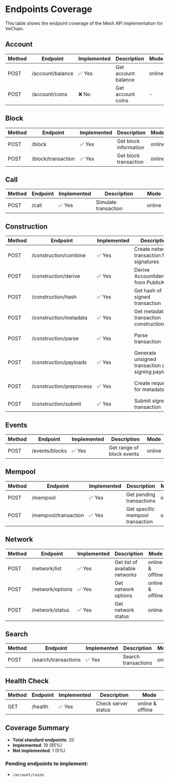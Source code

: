 # Endpoints Coverage

This table shows the endpoint coverage of the Mesh API implementation for VeChain.

## Account

| Method | Endpoint           | Implemented | Description               | Mode    |
|--------|--------------------|--------------|---------------------------|---------|
| POST   | /account/balance   | ✅ Yes       | Get account balance       | online  |
| POST   | /account/coins     | ❌ No        | Get account coins         | -       |

## Block

| Method | Endpoint             | Implemented | Description               | Mode    |
|--------|----------------------|--------------|---------------------------|---------|
| POST   | /block               | ✅ Yes       | Get block information     | online  |
| POST   | /block/transaction   | ✅ Yes       | Get block transaction     | online  |

## Call

| Method | Endpoint | Implemented | Description | Mode |
|--------|----------|--------------|-------------|------|
| POST   | /call    | ✅ Yes        | Simulate transaction      | online |

## Construction

| Method | Endpoint                   | Implemented | Description                                       | Mode             |
|--------|----------------------------|--------------|---------------------------------------------------|------------------|
| POST   | /construction/combine      | ✅ Yes       | Create network transaction from signatures        | online & offline |
| POST   | /construction/derive       | ✅ Yes       | Derive AccountIdentifier from PublicKey           | online & offline |
| POST   | /construction/hash         | ✅ Yes       | Get hash of signed transaction                    | online & offline |
| POST   | /construction/metadata     | ✅ Yes       | Get metadata for transaction construction         | online           |
| POST   | /construction/parse        | ✅ Yes       | Parse transaction                                 | online & offline |
| POST   | /construction/payloads     | ✅ Yes       | Generate unsigned transaction and signing payloads | online & offline |
| POST   | /construction/preprocess   | ✅ Yes       | Create request for metadata                       | online & offline |
| POST   | /construction/submit       | ✅ Yes       | Submit signed transaction                         | online           |

## Events

| Method | Endpoint        | Implemented | Description                         | Mode    |
|--------|-----------------|--------------|-------------------------------------|---------|
| POST   | /events/blocks  | ✅ Yes        | Get range of block events | online |

## Mempool

| Method | Endpoint               | Implemented | Description               | Mode |
|--------|------------------------|--------------|---------------------------|------|
| POST   | /mempool               | ✅ Yes       | Get pending transactions  | online |
| POST   | /mempool/transaction   | ✅ Yes       | Get specific mempool transaction | online |

## Network

| Method | Endpoint           | Implemented | Description                   | Mode             |
|--------|--------------------|--------------|-------------------------------|------------------|
| POST   | /network/list      | ✅ Yes       | Get list of available networks | online & offline |
| POST   | /network/options   | ✅ Yes       | Get network options           | online & offline |
| POST   | /network/status    | ✅ Yes       | Get network status            | online           |

## Search

| Method | Endpoint               | Implemented | Description                         | Mode    |
|--------|------------------------|--------------|-------------------------------------|---------|
| POST   | /search/transactions   | ✅ Yes       | Search transactions       | online       |

## Health Check

| Method | Endpoint | Implemented | Description | Mode |
|--------|----------|--------------|-------------|------|
| GET    | /health  | ✅ Yes       | Check server status | online & offline |

## Coverage Summary

- **Total standard endpoints**: 20
- **Implemented**: 19 (95%)
- **Not implemented**: 1 (5%)

### Pending endpoints to implement:
- `/account/coins`
